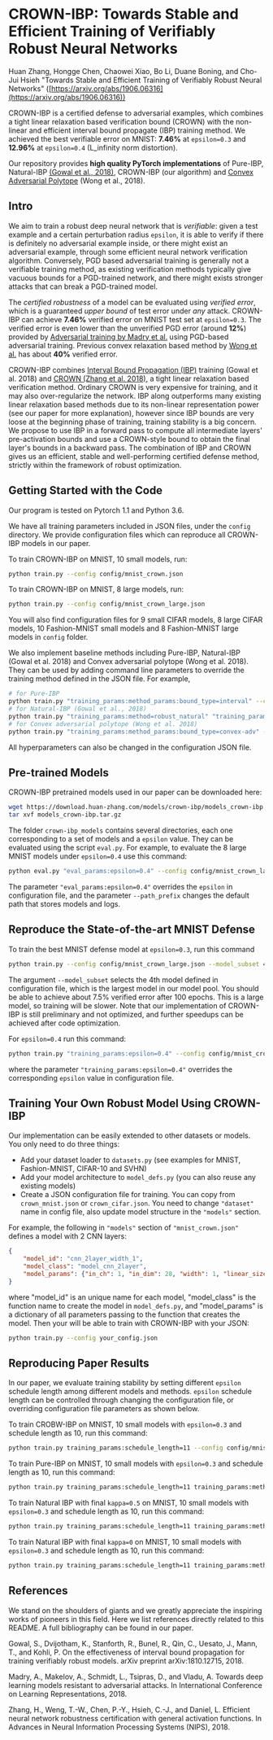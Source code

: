 CROWN-IBP: Towards Stable and Efficient Training of Verifiably Robust Neural Networks
========================
Huan Zhang, Hongge Chen, Chaowei Xiao, Bo Li, Duane Boning, and Cho-Jui Hsieh "Towards Stable and Efficient Training of Verifiably Robust Neural Networks" ([https://arxiv.org/abs/1906.06316](https://arxiv.org/abs/1906.06316))

CROWN-IBP is a certified defense to adversarial examples, which combines a
tight linear relaxation based verification bound (CROWN) with the non-linear
and efficient interval bound propagate (IBP) training method.  We achieved the
best verifiable error on MNIST: **7.46\%** at `epsilon=0.3` and **12.96\%** at
`epsilon=0.4` (L\_infinity norm distortion).

Our repository provides **high quality PyTorch implementations** of Pure-IBP,
Natural-IBP [(Gowal et
al., 2018)](https://github.com/deepmind/interval-bound-propagation), CROWN-IBP (our
algorithm) and [Convex Adversarial
Polytope](https://github.com/locuslab/convex_adversarial) (Wong et al., 2018).

Intro
---------

We aim to train a robust deep neural network that is *verifiable*: given a test
example and a certain perturbation radius `epsilon`, it is able to verify if
there is definitely no adversarial example inside, or there might exist an
adversarial example, through some efficient neural network verification
algorithm. Conversely, PGD based adversarial training is generally not a
verifiable training method, as existing verification methods typically give
vacuous bounds for a PGD-trained network, and there might exists stronger
attacks that can break a PGD-trained model.

The *certified robustness* of a model can be evaluated using *verified error*,
which is a guaranteed *upper bound* of test error under *any* attack.
CROWN-IBP can achieve **7.46\%** verified error on MNIST test set at
`epsilon=0.3`.  The verified error is even lower than the unverified PGD error
(around **12\%**) provided by [Adversarial training by Madry et
al.](https://github.com/MadryLab/mnist_challenge) using PGD-based adversarial
training. Previous convex relaxation based method by [Wong et
al.](https://github.com/locuslab/convex_adversarial) has about **40\%**
verified error.

CROWN-IBP combines [Interval Bound Propagation
(IBP)](https://arxiv.org/abs/1810.12715) training (Gowal et al.  2018) and
[CROWN (Zhang et al. 2018)](http://arxiv.org/pdf/1811.00866.pdf), a tight
linear relaxation based verification method. Ordinary CROWN is very expensive
for training, and it may also over-regularize the network.  IBP along
outperforms many existing linear relaxation based methods due to its non-linear
representation power (see our paper for more explanation), however since IBP
bounds are very loose at the beginning phase of training, training stability is
a big concern.  We propose to use IBP in a forward pass to compute all
intermediate layers' pre-activation bounds and use a CROWN-style bound to
obtain the final layer's bounds in a backward pass. The combination of IBP and
CROWN gives us an efficient, stable and well-performing certified defense
method, strictly within the framework of robust optimization.

Getting Started with the Code
---------

Our program is tested on Pytorch 1.1 and Python 3.6. 

We have all training parameters included in JSON files, under the `config` directory.
We provide configuration files which can reproduce all CROWN-IBP models in our paper.

To train CROWN-IBP on MNIST, 10 small models, run:
```bash
python train.py --config config/mnist_crown.json
```

To train CROWN-IBP on MNIST, 8 large models, run:
```bash
python train.py --config config/mnist_crown_large.json
```

You will also find configuration files for 9 small CIFAR models, 8 large CIFAR models,
10 Fashion-MNIST small models and 8 Fashion-MNIST large models in `config` folder.

We also implement baseline methods including Pure-IBP, Natural-IBP (Gowal et al. 2018)
and Convex adversarial polytope (Wong et al. 2018). They can be used by adding command
line parameters to override the training method defined in the JSON file. For example,

```bash
# for Pure-IBP
python train.py "training_params:method_params:bound_type=interval" --config config/mnist_crown.json 
# for Natural-IBP (Gowal et al., 2018)
python train.py "training_params:method=robust_natural" "training_params:method_params:bound_type=interval" --config config/mnist_crown.json
# for Convex adversarial polytope (Wong et al. 2018)
python train.py "training_params:method_params:bound_type=convex-adv" --config config/mnist_crown.json
```

All hyperparameters can also be changed in the configuration JSON file.

Pre-trained Models
----------------

CROWN-IBP pretrained models used in our paper can be downloaded here:

```bash
wget https://download.huan-zhang.com/models/crown-ibp/models_crown-ibp.tar.gz
tar xvf models_crown-ibp.tar.gz
```

The folder `crown-ibp_models` contains several directories, each one
corresponding to a set of models and a `epsilon` value.  They can be evaluated
using the script `eval.py`. For example, to evaluate the 8 large MNIST models
under `epsilon=0.4` use this command:

```bash
python eval.py "eval_params:epsilon=0.4" --config config/mnist_crown_large.json --path_prefix crown-ibp_models/mnist_0.4_mnist_crown_large
```

The parameter `"eval_params:epsilon=0.4"` overrides the `epsilon` in configuration file,
and the parameter `--path_prefix` changes the default path that stores models and logs.

Reproduce the State-of-the-art MNIST Defense
----------------

To train the best MNIST defense model at `epsilon=0.3`, run this command

```bash
python train.py --config config/mnist_crown_large.json --model_subset 4
```

The argument `--model_subset` selects the 4th model defined in configuration
file, which is the largest model in our model pool. You should be able to
achieve about 7.5% verified error after 100 epochs.  This is a large model, so
training will be slower. Note that our implementation of CROWN-IBP is still
preliminary and not optimized, and further speedups can be achieved after code
optimization.

For `epsilon=0.4` run this command:

```bash
python train.py "training_params:epsilon=0.4" --config config/mnist_crown_large.json --model_subset 4
```

where the parameter `"training_params:epsilon=0.4"` overrides the corresponding
`epsilon` value in configuration file.

Training Your Own Robust Model Using CROWN-IBP
-----------------

Our implementation can be easily extended to other datasets or models. You only need to do three things:

* Add your dataset loader to `datasets.py` (see examples for MNIST, Fashion-MNIST, CIFAR-10 and SVHN)
* Add your model architecture to `model_defs.py` (you can also reuse any existing models)
* Create a JSON configuration file for training. You can copy from `crown_mnist.json` or `crown_cifar.json`.
You need to change `"dataset"` name in config file, also update model structure in the `"models"` section.

For example, the following in `"models"` section of `"mnist_crown.json"` defines a model with 2 CNN layers:

```json
{
    "model_id": "cnn_2layer_width_1",
    "model_class": "model_cnn_2layer",
    "model_params": {"in_ch": 1, "in_dim": 28, "width": 1, "linear_size": 128}
}
```

where "model\_id" is an unique name for each model, "model\_class" is the
function name to create the model in `model_defs.py`, and "model\_params" is a
dictionary of all parameters passing to the function that creates the model.
Then your will be able to train with CROWN-IBP with your JSON:

```bash
python train.py --config your_config.json
```

Reproducing Paper Results
-------------------

In our paper, we evaluate training stability by setting different `epsilon`
schedule length among different models and methods. `epsilon` schedule length
can be controlled through changing the configuration file, or overriding
configuration file parameters as shown below.

To train CROBW-IBP on MNIST, 10 small models with `epsilon=0.3` and schedule length as 10, run this command:
```bash
python train.py training_params:schedule_length=11 --config config/mnist_crown.json 
```
To train Pure-IBP on MNIST, 10 small models with `epsilon=0.3` and schedule length as 10, run this command:
```bash
python train.py training_params:schedule_length=11 training_params:method_params:bound_type=interval --config config/mnist_crown.json 
```
To train Natural IBP with final `kappa=0.5` on MNIST, 10 small models with `epsilon=0.3` and schedule length as 10, run this command:
```bash
python train.py training_params:schedule_length=11 training_params:method_params:bound_type=interval training_params:method_params:final-kappa=0.5 training_params:method=robust_natural --config config/mnist_crown.json  
```
To train Natural IBP with final `kappa=0` on MNIST, 10 small models with `epsilon=0.3` and schedule length as 10, run this command:
```bash
python train.py training_params:schedule_length=11 training_params:method_params:bound_type=interval training_params:method_params:final-kappa=0 training_params:method=robust_natural --config config/mnist_crown.json
```

References
-------------------

We stand on the shoulders of giants and we greatly appreciate the inspiring
works of pioneers in this field.  Here we list references directly related to
this README. A full bibliography can be found in our paper.

Gowal, S., Dvijotham, K., Stanforth, R., Bunel, R., Qin, C., Uesato, J., Mann,
T., and Kohli, P. On the effectiveness of interval bound propagation for
training verifiably robust models. arXiv preprint arXiv:1810.12715, 2018.

Madry, A., Makelov, A., Schmidt, L., Tsipras, D., and Vladu, A. Towards deep
learning models resistant to adversarial attacks. In International Conference
on Learning Representations, 2018.

Zhang, H., Weng, T.-W., Chen, P.-Y., Hsieh, C.-J., and Daniel, L. Efficient
neural network robustness certification with general activation functions. In
Advances in Neural Information Processing Systems (NIPS), 2018.

